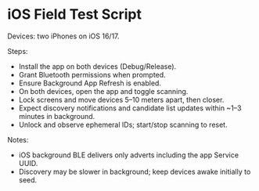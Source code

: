 ﻿# iOS Field Test Script

Devices: two iPhones on iOS 16/17.

Steps:
- Install the app on both devices (Debug/Release).
- Grant Bluetooth permissions when prompted.
- Ensure Background App Refresh is enabled.
- On both devices, open the app and toggle scanning.
- Lock screens and move devices 5–10 meters apart, then closer.
- Expect discovery notifications and candidate list updates within ~1–3 minutes in background.
- Unlock and observe ephemeral IDs; start/stop scanning to reset.

Notes:
- iOS background BLE delivers only adverts including the app Service UUID.
- Discovery may be slower in background; keep devices awake initially to seed.

